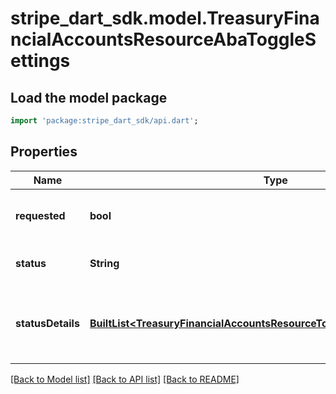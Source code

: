 # stripe_dart_sdk.model.TreasuryFinancialAccountsResourceAbaToggleSettings

## Load the model package
```dart
import 'package:stripe_dart_sdk/api.dart';
```

## Properties
Name | Type | Description | Notes
------------ | ------------- | ------------- | -------------
**requested** | **bool** | Whether the FinancialAccount should have the Feature. | 
**status** | **String** | Whether the Feature is operational. | 
**statusDetails** | [**BuiltList&lt;TreasuryFinancialAccountsResourceTogglesSettingStatusDetails&gt;**](TreasuryFinancialAccountsResourceTogglesSettingStatusDetails.md) | Additional details; includes at least one entry when the status is not `active`. | 

[[Back to Model list]](../README.md#documentation-for-models) [[Back to API list]](../README.md#documentation-for-api-endpoints) [[Back to README]](../README.md)


